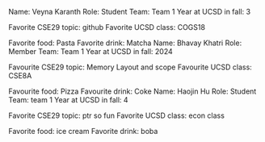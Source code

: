 Name: Veyna Karanth
Role: Student
Team: Team 1
Year at UCSD in fall: 3

Favorite CSE29 topic: github
Favorite UCSD class: COGS18

Favorite food: Pasta
Favorite drink: Matcha
Name: Bhavay Khatri
Role: Member
Team: Team 1
Year at UCSD in fall: 2024

Favourite CSE29 topic: Memory Layout and scope
Favourite UCSD class: CSE8A

Favourite food: Pizza
Favourite drink: Coke
Name: Haojin Hu
Role: Student
Team: team 1
Year at UCSD in fall: 4 

Favorite CSE29 topic: ptr so fun 
Favorite UCSD class: econ class 

Favorite food: ice cream 
Favorite drink: boba 
